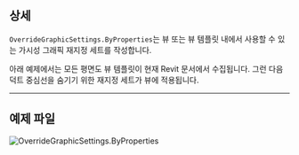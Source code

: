 ## 상세
`OverrideGraphicSettings.ByProperties`는 뷰 또는 뷰 템플릿 내에서 사용할 수 있는 가시성 그래픽 재지정 세트를 작성합니다.

아래 예제에서는 모든 평면도 뷰 템플릿이 현재 Revit 문서에서 수집됩니다. 그런 다음 덕트 중심선을 숨기기 위한 재지정 세트가 뷰에 적용됩니다.
___
## 예제 파일

![OverrideGraphicSettings.ByProperties](./Revit.Filter.OverrideGraphicSettings.ByProperties_img.jpg)
